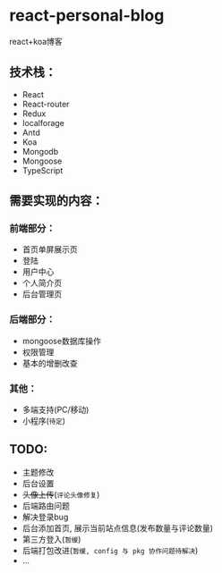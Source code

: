 # react-personal-blog
react+koa博客

## 技术栈：
- React
- React-router
- Redux
- localforage
- Antd
- Koa
- Mongodb
- Mongoose
- TypeScript

## 需要实现的内容：

### 前端部分：
- 首页单屏展示页
- 登陆
- 用户中心
- 个人简介页
- 后台管理页

### 后端部分：
- mongoose数据库操作
- 权限管理
- 基本的增删改查

### 其他：
- 多端支持(PC/移动)
- 小程序(`待定`)

## TODO:
- 主题修改
- 后台设置
- ~~头像上传~~(`评论头像修复`)
- 后端路由问题
- 解决登录bug
- 后台添加首页, 展示当前站点信息(发布数量与评论数量)
- 第三方登入(`暂缓`)
- 后端打包改进(`暂缓, config 与 pkg 协作问题待解决`)
- ...
